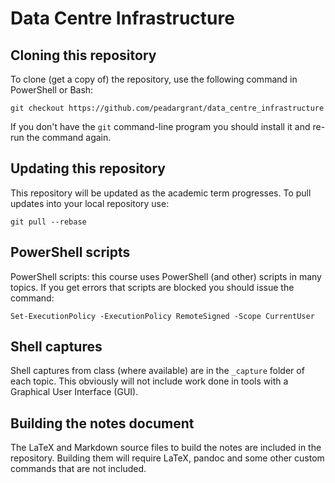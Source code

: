 # Data Centre Infrastructure

## Cloning this repository

To clone (get a copy of) the repository, use the following command in PowerShell or Bash:

	git checkout https://github.com/peadargrant/data_centre_infrastructure

If you don't have the `git` command-line program you should install it and re-run the command again.


## Updating this repository

This repository will be updated as the academic term progresses.
To pull updates into your local repository use:

	git pull --rebase


## PowerShell scripts

PowerShell scripts: this course uses PowerShell (and other) scripts in many topics.
If you get errors that scripts are blocked you should issue the command:

	Set-ExecutionPolicy -ExecutionPolicy RemoteSigned -Scope CurrentUser


## Shell captures

Shell captures from class (where available) are in the `_capture` folder of each topic.
This obviously will not include work done in tools with a Graphical User Interface (GUI).


## Building the notes document

The LaTeX and Markdown source files to build the notes are included in the repository.
Building them will require LaTeX, pandoc and some other custom commands that are not included.


